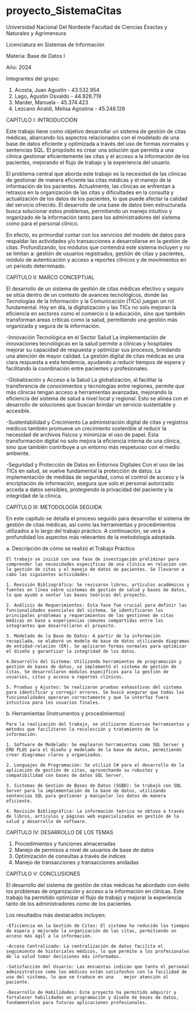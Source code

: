 # proyecto_SistemaCitas

Universidad Nacional Del Nordeste
Facultad de Ciencias Exactas y Naturales y Agrimensura

Licenciatura en Sistemas de Información

Materia: Base de Datos I

Año: 2024

Integrantes del grupo:
1.	Acosta, Juan Agustín - 43.532.954
2.	Lago, Agustín Osvaldo - 44.826.719
3.	Marder, Manuela - 45.374.423
4.	Lezcano Airaldi, Melisa Agostina - 45.248.126

CAPÍTULO I: INTRODUCCIÓN

Este trabajo tiene como objetivo desarrollar un sistema de gestión de citas médicas, abarcando los aspectos relacionados con el modelado de una base de datos eficiente y optimizada a través del uso de formas normales y sentencias SQL. El propósito es crear una solución que permita a una clínica gestionar eficientemente las citas y el acceso a la información de los pacientes, mejorando el flujo de trabajo y la experiencia del usuario.
 
El problema central que aborda este trabajo es la necesidad de las clínicas de gestionar de manera eficiente las citas médicas y el manejo de la información de los pacientes. Actualmente, las clínicas se enfrentan a retrasos en la organización de las citas y dificultades en la consulta y actualización de los datos de los pacientes, lo que puede afectar la calidad del servicio ofrecido. El desarrollo de una base de datos bien estructurada busca solucionar estos problemas, permitiendo un manejo intuitivo y organizado de la información tanto para los administradores del sistema como para el personal clínico.
 
En efecto, es primordial contar con los servicios del modelo de datos para respaldar las actividades y/o transacciones a desarrollarse en la gestión de citas. Profundizando, los módulos que contendrá este sistema incluyen y no se limitan a: gestión de usuarios registrados, gestión de citas y pacientes, módulo de autenticación y acceso a reportes clínicos y de movimientos en un periodo determinado.


CAPÍTULO II: MARCO CONCEPTUAL

El desarrollo de un sistema de gestión de citas médicas efectivo y seguro se sitúa dentro de un contexto de avances tecnológicos, donde las Tecnologías de la Información y la Comunicación (TICs) juegan un rol fundamental. Hoy en día, la digitalización y las TICs no solo mejoran la eficiencia en sectores como el comercio o la educación, sino que también transforman áreas críticas como la salud, permitiendo una gestión más organizada y segura de la información.

-Innovación Tecnológica en el Sector Salud
    La implementación de innovaciones tecnológicas en la salud permite a clínicas y hospitales mejorar su capacidad de respuesta y optimizar sus procesos, brindando una atención de mayor calidad. La gestión digital de citas médicas es una clara respuesta a esta tendencia, ayudando a reducir tiempos de espera y facilitando la coordinación entre pacientes y profesionales.

-Globalización y Acceso a la Salud
    La globalización, al facilitar la transferencia de conocimientos y tecnologías entre regiones, permite que más clínicas tengan acceso a herramientas avanzadas, mejorando la eficiencia del sistema de salud a nivel local y regional. Esto se alinea con el desarrollo de soluciones que buscan brindar un servicio sustentable y accesible.

-Sustentabilidad y Crecimiento
    La administración digital de citas y registros médicos también promueve un crecimiento sostenible al reducir la necesidad de archivos físicos y minimizar el uso de papel. Esta transformación digital no solo mejora la eficiencia interna de una clínica, sino que también contribuye a un entorno más respetuoso con el medio ambiente.

-Seguridad y Protección de Datos en Entornos Digitales
    Con el uso de las TICs en salud, se vuelve fundamental la protección de datos. La implementación de medidas de seguridad, como el control de acceso y la encriptación de información, asegura que solo el personal autorizado acceda a datos sensibles, protegiendo la privacidad del paciente y la integridad de la clínica.





CAPÍTULO III: METODOLOGÍA SEGUIDA

En este capítulo se detalla el proceso seguido para desarrollar el sistema de gestión de citas médicas, así como las herramientas y procedimientos utilizados a lo largo del trabajo práctico. A continuación, se verá a profundidad los aspectos más relevantes de la metodología adoptada.

a. Descripción de cómo se realizó el Trabajo Práctico

    El trabajo se inició con una fase de investigación preliminar para comprender las necesidades específicas de una clínica en relación con la gestión de citas y el manejo de datos de pacientes. Se llevaron a cabo las siguientes actividades:

    1. Revisión Bibliográfica: Se revisaron libros, artículos académicos y fuentes en línea sobre sistemas de gestión de salud y bases de datos, lo que ayudó a sentar las bases teóricas del proyecto.
    
    2. Análisis de Requerimientos: Esta fase fue crucial para definir las funcionalidades esenciales del sistema. Se identificaron los principales problemas y requerimientos de las gestiones de citas médicas en base a experiencias comunes compartidas entre los integrantes que desarrollaron el proyecto.
    
    3. Modelado de la Base de Datos: A partir de la información recopilada, se elaboró un modelo de base de datos utilizando diagramas de entidad-relación (ER). Se aplicaron formas normales para optimizar el diseño y garantizar la integridad de los datos.
    
    4.Desarrollo del Sistema: Utilizando herramientas de programación y gestión de bases de datos, se implementó el sistema de gestión de citas. Se desarrollaron módulos específicos para la gestión de usuarios, citas y acceso a reportes clínicos.
    
    5. Pruebas y Ajustes: Se realizaron pruebas exhaustivas del sistema para identificar y corregir errores. Se buscó asegurar que todas las funcionalidades operaran correctamente y que la interfaz fuera intuitiva para los usuarios finales.

b. Herramientas (Instrumentos y procedimientos)

    Para la realización del trabajo, se utilizaron diversas herramientas y métodos que facilitaron la recolección y tratamiento de la información:

    1. Software de Modelado: Se emplearon herramientas como SQL Server y ERD PLUS para el diseño y modelado de la base de datos, permitiendo crear diagramas claros y organizados.

    2. Lenguajes de Programación: Se utilizó C# para el desarrollo de la aplicación de gestión de citas, aprovechando su robustez y compatibilidad con bases de datos SQL Server.

    3. Sistemas de Gestión de Bases de Datos (SGBD): Se trabajó con SQL Server para la implementación de la base de datos, utilizando sentencias SQL para gestionar y manipular los datos de manera eficiente.
    
    4. Revisión Bibliográfica: La información teórica se obtuvo a través de libros, artículos y páginas web especializadas en gestión de la salud y desarrollo de software.


CAPÍTULO IV: DESARROLLO DE LOS TEMAS

1. Procedimientos y funciones almacenadas
2. Manejo de permisos a nivel de usuarios de base de datos
3. Optimización de consultas a través de índices
4. Manejo de transacciones y transacciones anidadas


CAPÍTULO V: CONCLUSIONES

El desarrollo del sistema de gestión de citas médicas ha abordado con éxito los problemas de organización y acceso a la información en clínicas. Este trabajo ha permitido optimizar el flujo de trabajo y mejorar la experiencia tanto de los administradores como de los pacientes.

Los resultados más destacados incluyen:

    -Eficiencia en la Gestión de Citas: El sistema ha reducido los tiempos de espera y mejorado la organización de las citas, permitiendo un acceso más ágil a la información.

    -Acceso Centralizado: La centralización de datos facilita el seguimiento de historiales médicos, lo que permite a los profesionales de la salud tomar decisiones más informadas.

    -Satisfacción del Usuario: Las encuestas indican que tanto el personal administrativo como los médicos están satisfechos con la facilidad de uso del sistema, lo que se traduce en una    mejor atención al paciente.

    -Desarrollo de Habilidades: Este proyecto ha permitido adquirir y fortalecer habilidades en programación y diseño de bases de datos, fundamentales para futuras aplicaciones profesionales.
